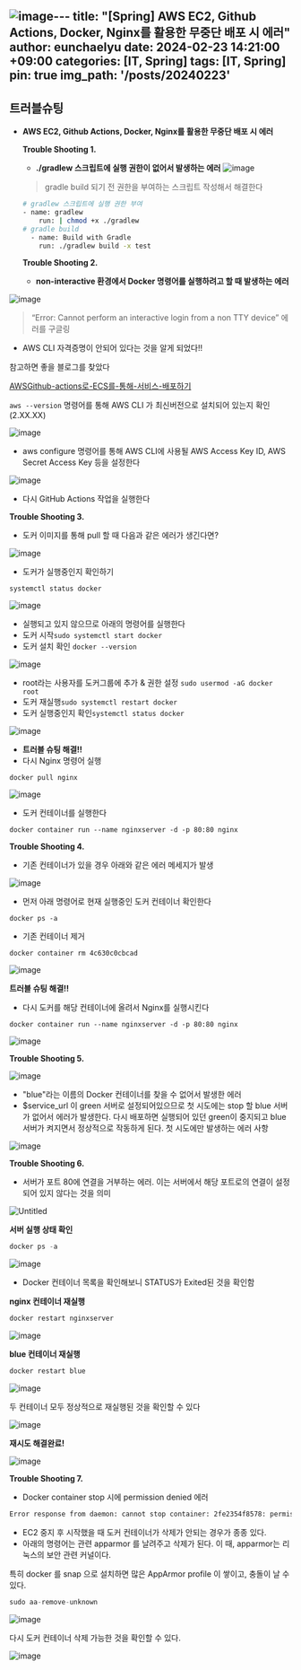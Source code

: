 ![image](https://github.com/eunchaelyu/eunchaelyu.github.io/assets/119996957/8b8eea7a-9e13-46b9-b7e8-0f09852cf659)---
title: "[Spring] AWS EC2, Github Actions, Docker, Nginx를 활용한 무중단 배포 시 에러"
author: eunchaelyu
date: 2024-02-23 14:21:00 +09:00
categories: [IT, Spring]
tags: [IT, Spring]
pin: true
img_path: '/posts/20240223'
---

    
## 트러블슈팅     
- **AWS EC2, Github Actions, Docker, Nginx를 활용한 무중단 배포 시 에러**
    
    **Trouble Shooting 1.**
    
    - **./gradlew 스크립트에 실행 권한이 없어서 발생하는 에러**
![image](https://github.com/eunchaelyu/eunchaelyu.github.io/assets/119996957/f111d4c3-acfa-4b8d-b9aa-b81ed1a6a9a5)

        
    
    > gradle build 되기 전 권한을 부여하는 스크립트 작성해서 해결한다
  
    
    ```bash
    # gradlew 스크립트에 실행 권한 부여 
    - name: gradlew 
    	run: | chmod +x ./gradlew  
    # gradle build
      - name: Build with Gradle
        run: ./gradlew build -x test
    ```
    
    **Trouble Shooting 2.**
    
    - **non-interactive 환경에서 Docker 명령어를 실행하려고 할 때 발생하는 에러**
    
![image](https://github.com/eunchaelyu/eunchaelyu.github.io/assets/119996957/cebc2f28-a1a6-4ec7-a57b-bee7d38106bc)

  >  “Error: Cannot perform an interactive login from a non TTY device” 에러를 구글링  
    
- AWS CLI 자격증명이 안되어 있다는 것을 알게 되었다!!
        
참고하면 좋을 블로그를 찾았다
        
[AWSGithub-actions로-ECS를-통해-서비스-배포하기](https://japing.tistory.com/entry/AWSGithub-actions%EB%A1%9C-ECS%EB%A5%BC-%ED%86%B5%ED%95%B4-%EC%84%9C%EB%B9%84%EC%8A%A4-%EB%B0%B0%ED%8F%AC%ED%95%98%EA%B8%B0)
        
`aws --version` 명령어를 통해 AWS CLI 가 최신버전으로 설치되어 있는지 확인 (2.XX.XX)

![image](https://github.com/eunchaelyu/eunchaelyu.github.io/assets/119996957/e93ed596-ae86-456f-9149-7df855d0a816)

        
- aws configure 명령어를 통해 AWS CLI에 사용될 AWS Access Key ID, AWS Secret Access Key 등을 설정한다
        
![image](https://github.com/eunchaelyu/eunchaelyu.github.io/assets/119996957/7fa7a5df-c3ff-4f8a-acd4-b8141a439f95)

        
- 다시 GitHub Actions 작업을 실행한다

**Trouble Shooting 3.**
    
- 도커 이미지를 통해 pull 할 때 다음과 같은 에러가 생긴다면?
        
![image](https://github.com/eunchaelyu/eunchaelyu.github.io/assets/119996957/9fe6174d-fced-4269-993c-77aa80c0377e)

        
- 도커가 실행중인지 확인하기
        
`systemctl status docker`
        
![image](https://github.com/eunchaelyu/eunchaelyu.github.io/assets/119996957/bbf46c5f-aeca-46ee-9c0f-949d11798fd1)

        
- 실행되고 있지 않으므로 아래의 명령어를 실행한다
- 도커 시작`sudo systemctl start docker`
- 도커 설치 확인 `docker --version`
        
![image](https://github.com/eunchaelyu/eunchaelyu.github.io/assets/119996957/dabb6ac1-e862-4bc9-bcf2-1735980173b5)

        
- root라는 사용자를 도커그룹에 추가 & 권한 설정 `sudo usermod -aG docker root`
- 도커 재실행`sudo systemctl restart docker`
- 도커 실행중인지 확인`systemctl status docker`
        
![image](https://github.com/eunchaelyu/eunchaelyu.github.io/assets/119996957/762f021b-66fe-47f8-a330-153dde8f814d)

        
- **트러블 슈팅 해결!!**
- 다시 Nginx 명령어 실행
        
`docker pull nginx`
        
![image](https://github.com/eunchaelyu/eunchaelyu.github.io/assets/119996957/9576082c-2913-4faf-a546-9317aeb23931)

        
- 도커 컨테이너를 실행한다
        
`docker container run --name nginxserver -d -p 80:80 nginx`
        
    
**Trouble Shooting 4.**
    
- 기존 컨테이너가 있을 경우 아래와 같은 에러 메세지가 발생
        
![image](https://github.com/eunchaelyu/eunchaelyu.github.io/assets/119996957/cd3a0367-52e7-462d-8a20-7b7cc7ea1e66)

        
- 먼저 아래 명령어로 현재 실행중인 도커 컨테이너 확인한다

`docker ps -a`
        
- 기존 컨테이너 제거
        
`docker container rm 4c630c0cbcad`
        
![image](https://github.com/eunchaelyu/eunchaelyu.github.io/assets/119996957/5c1a2983-3932-4920-a806-9de16cc0860f)

        
    
**트러블 슈팅 해결!!**
    
- 다시 도커를 해당 컨테이너에 올려서 Nginx를 실행시킨다
        
`docker container run --name nginxserver -d -p 80:80 nginx`
        
![image](https://github.com/eunchaelyu/eunchaelyu.github.io/assets/119996957/f024317f-a363-4048-a891-f712e91430c0)

        
    
**Trouble Shooting 5.**
    
![image](https://github.com/eunchaelyu/eunchaelyu.github.io/assets/119996957/824bf008-130f-4310-969a-077118d8ee48)

    
- "blue"라는 이름의 Docker 컨테이너를 찾을 수 없어서 발생한 에러
- $service_url 이 green 서버로 설정되어있으므로 첫 시도에는 stop 할 blue 서버가 없어서 에러가 발생한다. 다시 배포하면 실행되어 있던 green이 중지되고 blue 서버가 켜지면서 정상적으로 작동하게 된다. 첫 시도에만 발생하는 에러 사항
    
![image](https://github.com/eunchaelyu/eunchaelyu.github.io/assets/119996957/165c53fb-6eb4-4d18-aafb-2b49df77ba69)

    
**Trouble Shooting 6.**
    
- 서버가 포트 80에 연결을 거부하는 에러. 이는 서버에서 해당 포트로의 연결이 설정되어 있지 않다는 것을 의미
    
![Untitled](https://prod-files-secure.s3.us-west-2.amazonaws.com/f22e68c3-a5be-45b4-b580-7c7afbd72b50/e17c062c-38ac-4162-89f6-d0dfc11b4087/Untitled.png)
    
**서버 실행 상태 확인**
    
```java
docker ps -a
```
    
![image](https://github.com/eunchaelyu/eunchaelyu.github.io/assets/119996957/9f7b7d32-c72e-49db-bd55-0f9418673da5)
    
- Docker 컨테이너 목록을 확인해보니 STATUS가 Exited된 것을 확인함
    
**nginx 컨테이너 재실행** 
    
```java
docker restart nginxserver
```
    
![image](https://github.com/eunchaelyu/eunchaelyu.github.io/assets/119996957/075c3b5e-4013-4478-adc2-87e025a00ec5)

    
**blue 컨테이너 재실행**
    
```java
docker restart blue
```
    
![image](https://github.com/eunchaelyu/eunchaelyu.github.io/assets/119996957/ed3241b5-a5a1-4c5c-91c4-8ac582d9209f)

    
두 컨테이너 모두 정상적으로 재실행된 것을 확인할 수 있다
    
![image](https://github.com/eunchaelyu/eunchaelyu.github.io/assets/119996957/8e7915c7-5301-4c61-93ce-7a6883662223)

    
**재시도 해결완료!**
    
![image](https://github.com/eunchaelyu/eunchaelyu.github.io/assets/119996957/c6d46603-b9cf-4c83-8636-b2e7e8676100)

    
**Trouble Shooting 7.**
    
- Docker container stop 시에 permission denied 에러
    
```bash
Error response from daemon: cannot stop container: 2fe2354f8578: permission denied
```
    
- EC2 중지 후 시작했을 때 도커 컨테이너가 삭제가 안되는 경우가 종종 있다.
- 아래의 명령어는 관련 apparmor 를 날려주고 삭제가 된다.
이 때, apparmor는 리눅스의 보안 관련 커널이다.
    
특히 docker 를 snap 으로 설치하면 많은 AppArmor profile 이 쌓이고, 충돌이 날 수 있다.
        
```java
sudo aa-remove-unknown
 ```
        
    
![image](https://github.com/eunchaelyu/eunchaelyu.github.io/assets/119996957/3a67f0de-d714-40aa-893c-7a8e041f3687)

    
다시 도커 컨테이너 삭제 가능한 것을 확인할 수 있다.
    
![image](https://github.com/eunchaelyu/eunchaelyu.github.io/assets/119996957/51226009-4619-459d-8ab7-f4329ea4b500)

